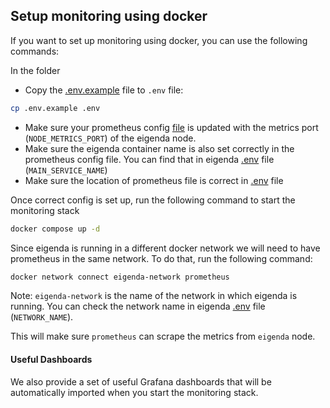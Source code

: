 ## Setup monitoring using docker
If you want to set up monitoring using docker, you can use the following commands:

In the folder

* Copy the [.env.example](./.env.example) file to `.env` file:
```bash
cp .env.example .env
```
* Make sure your prometheus config [file](./prometheus.yml) is updated with the metrics port (`NODE_METRICS_PORT`) of the eigenda node.
* Make sure the eigenda container name is also set correctly in the prometheus config file. 
You can find that in eigenda [.env](../.env) file (`MAIN_SERVICE_NAME`)
* Make sure the location of prometheus file is correct in [.env](./.env) file

Once correct config is set up, run the following command to start the monitoring stack
```bash
docker compose up -d
```

Since eigenda is running in a different docker network we will need to have prometheus in the same network. To do that, run the following command:
```bash
docker network connect eigenda-network prometheus
```
Note: `eigenda-network` is the name of the network in which eigenda is running. You can check the network name in eigenda [.env](../.env) file (`NETWORK_NAME`).

This will make sure `prometheus` can scrape the metrics from `eigenda` node.


#### Useful Dashboards
We also provide a set of useful Grafana dashboards that will be automatically imported when you start the monitoring stack.